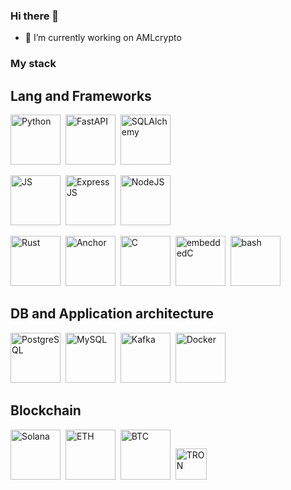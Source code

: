### Hi there 👋

- 🔭 I’m currently working on AMLcrypto

### My stack

## Lang and Frameworks

<img src="https://cdn.jsdelivr.net/gh/devicons/devicon@latest/icons/python/python-original-wordmark.svg" width=80 hight=80 title="Python"/>&nbsp;
<img src="https://cdn.jsdelivr.net/gh/devicons/devicon@latest/icons/fastapi/fastapi-original.svg" width=80 hight=80 title="FastAPI"/>&nbsp;
<img src="https://cdn.jsdelivr.net/gh/devicons/devicon@latest/icons/sqlalchemy/sqlalchemy-original-wordmark.svg" width=80 hight=80 title="SQLAlchemy"/>&nbsp;

<img src="https://cdn.jsdelivr.net/gh/devicons/devicon@latest/icons/javascript/javascript-original.svg" width=80 hight=80 title="JS"/>&nbsp;
<img src="https://cdn.jsdelivr.net/gh/devicons/devicon@latest/icons/express/express-original.svg" width=80 hight=80 title="ExpressJS"/>&nbsp;
<img src="https://cdn.jsdelivr.net/gh/devicons/devicon@latest/icons/nodejs/nodejs-original-wordmark.svg" width=80 hight=80 title="NodeJS"/>&nbsp;

<img src="https://cdn.jsdelivr.net/gh/devicons/devicon@latest/icons/rust/rust-original.svg" width=80 hight=80 title="Rust"/>&nbsp;
<img src="https://www.anchor-lang.com/logo.png" width=80 hight=80 title="Anchor"/>&nbsp;
<img src="https://cdn.jsdelivr.net/gh/devicons/devicon@latest/icons/c/c-original.svg" width=80 hight=80 title="C"/>&nbsp;
<img src="https://cdn.jsdelivr.net/gh/devicons/devicon@latest/icons/embeddedc/embeddedc-original.svg" width=80 hight=80 title="embeddedC"/>&nbsp;
<img src="https://cdn.jsdelivr.net/gh/devicons/devicon@latest/icons/bash/bash-original.svg" width=80 hight=80 title="bash">&nbsp;

## DB and Application architecture
<img src="https://cdn.jsdelivr.net/gh/devicons/devicon@latest/icons/postgresql/postgresql-original.svg" width=80 hight=80 title="PostgreSQL"/>&nbsp;
<img src="https://cdn.jsdelivr.net/gh/devicons/devicon@latest/icons/mysql/mysql-original-wordmark.svg" width=80 hight=80 title="MySQL"/>&nbsp;
<img src="https://cdn.jsdelivr.net/gh/devicons/devicon@latest/icons/apachekafka/apachekafka-original-wordmark.svg"  width=80 hight=80 title="Kafka"/>&nbsp;
<img src="https://cdn.jsdelivr.net/gh/devicons/devicon@latest/icons/docker/docker-original.svg"  width=80 hight=80 title="Docker"/>&nbsp;

## Blockchain

<img src="https://logotyp.us/file/solana.svg" width=80 hight=80 title="Solana"/>&nbsp;
<img src="https://logotyp.us/file/ethereum.svg" width=80 hight=80 title="ETH"/>&nbsp;
<img src="https://logotyp.us/file/bitcoin-sv.svg" width=80 hight=80 title="BTC"/>&nbsp;
<img src="https://cryptologos.cc/logos/tron-trx-logo.svg" width=50 hight=50 title="TRON"/>&nbsp;
